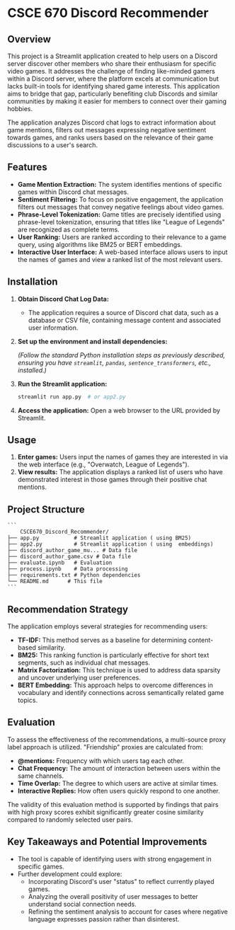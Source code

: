 #   CSCE 670 Discord Recommender

##   Overview

This project is a Streamlit application created to help users on a Discord server discover other members who share their enthusiasm for specific video games.  It addresses the challenge of finding like-minded gamers within a Discord server, where the platform excels at communication but lacks built-in tools for identifying shared game interests.  This application aims to bridge that gap, particularly benefiting club Discords and similar communities by making it easier for members to connect over their gaming hobbies. 

The application analyzes Discord chat logs to extract information about game mentions, filters out messages expressing negative sentiment towards games, and ranks users based on the relevance of their game discussions to a user's search. 

##   Features

* **Game Mention Extraction:** The system identifies mentions of specific games within Discord chat messages. 
* **Sentiment Filtering:** To focus on positive engagement, the application filters out messages that convey negative feelings about video games. 
* **Phrase-Level Tokenization:** Game titles are precisely identified using phrase-level tokenization, ensuring that titles like "League of Legends" are recognized as complete terms. 
* **User Ranking:** Users are ranked according to their relevance to a game query, using algorithms like BM25 or BERT embeddings. 
* **Interactive User Interface:** A web-based interface allows users to input the names of games and view a ranked list of the most relevant users. 

##   Installation

1.  **Obtain Discord Chat Log Data:**
    * The application requires a source of Discord chat data, such as a database or CSV file, containing message content and associated user information.

2.  **Set up the environment and install dependencies:**

    *(Follow the standard Python installation steps as previously described, ensuring you have `streamlit`, `pandas`, `sentence_transformers`, etc., installed.)*

3.  **Run the Streamlit application:**

    ```bash
    streamlit run app.py  # or app2.py
    ```

4.  **Access the application:** Open a web browser to the URL provided by Streamlit.

##   Usage

1.  **Enter games:** Users input the names of games they are interested in via the web interface (e.g., "Overwatch, League of Legends"). 
2.  **View results:** The application displays a ranked list of users who have demonstrated interest in those games through their positive chat mentions. 

##   Project Structure

    ```
        CSCE670_Discord_Recommender/
    ├── app.py           # Streamlit application ( using BM25)
    ├── app2.py          # Streamlit application ( using  embeddings)
    ├── discord_author_game_mu... # Data file 
    ├── discord_author_game.csv # Data file 
    ├── evaluate.ipynb   # Evaluation
    ├── process.ipynb    # Data processing
    ├── requirements.txt # Python dependencies
    └── README.md      # This file
    ```

##   Recommendation Strategy

The application employs several strategies for recommending users:

* **TF-IDF:** This method serves as a baseline for determining content-based similarity. 
* **BM25:** This ranking function is particularly effective for short text segments, such as individual chat messages. 
* **Matrix Factorization:** This technique is used to address data sparsity and uncover underlying user preferences. 
* **BERT Embedding:** This approach helps to overcome differences in vocabulary and identify connections across semantically related game topics. 

##   Evaluation

To assess the effectiveness of the recommendations, a multi-source proxy label approach is utilized. "Friendship" proxies are calculated from:

* **@mentions:** Frequency with which users tag each other. 
* **Chat Frequency:** The amount of interaction between users within the same channels. 
* **Time Overlap:** The degree to which users are active at similar times. 
* **Interactive Replies:** How often users quickly respond to one another. 

The validity of this evaluation method is supported by findings that pairs with high proxy scores exhibit significantly greater cosine similarity compared to randomly selected user pairs. 
##   Key Takeaways and Potential Improvements

* The tool is capable of identifying users with strong engagement in specific games. 
* Further development could explore:
    * Incorporating Discord's user "status" to reflect currently played games. 
    * Analyzing the overall positivity of user messages to better understand social connection needs.
    * Refining the sentiment analysis to account for cases where negative language expresses passion rather than disinterest.
